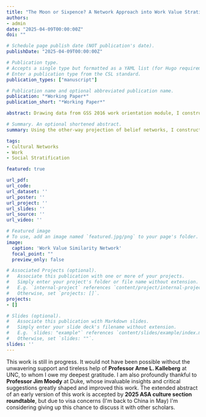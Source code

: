 ```yaml
---
title: "The Moon or Sixpence? A Network Approach into Work Value Stratification"
authors:
- admin
date: "2025-04-09T00:00:00Z"
doi: ""

# Schedule page publish date (NOT publication's date).
publishDate: "2025-04-09T00:00:00Z"

# Publication type.
# Accepts a single type but formatted as a YAML list (for Hugo requirements).
# Enter a publication type from the CSL standard.
publication_types: ["manuscript"]

# Publication name and optional abbreviated publication name.
publication: "*Working Paper*"
publication_short: "*Working Paper*"

abstract: Drawing data from GSS 2016 work orientation module, I construct a work value similarity network. Using exponential family random graph models (ERGMs), I infer the stratification structure of work values and its socio-demographic causes. Further, with the distance matrix I develop a Relative Value Stance variable to measure one's relative position in this cultural/value spectrum in respect of their distance to their own ingrained class culture and their upward affinity. My preliminary findings is that the logic lower- and working-class people recognize and make use of work value is distinct from middle- and upper-class people, probably determined by some aspects of social structure.

# Summary. An optional shortened abstract.
summary: Using the other-way projection of belief networks, I construct a work value similarity network, in which I can observe the stratification structure of work values and extract every node's relative position in the value spectrum. I try to explain the detailed mechanisms behind them.

tags:
- Cultural Networks
- Work
- Social Stratification

featured: true

url_pdf: 
url_code: 
url_dataset: ''
url_poster: ''
url_project: ''
url_slides: ''
url_source: ''
url_video: ''

# Featured image
# To use, add an image named `featured.jpg/png` to your page's folder. 
image:
  caption: 'Work Value Similarity Network'
  focal_point: ""
  preview_only: false

# Associated Projects (optional).
#   Associate this publication with one or more of your projects.
#   Simply enter your project's folder or file name without extension.
#   E.g. `internal-project` references `content/project/internal-project/index.md`.
#   Otherwise, set `projects: []`.
projects:
- []

# Slides (optional).
#   Associate this publication with Markdown slides.
#   Simply enter your slide deck's filename without extension.
#   E.g. `slides: "example"` references `content/slides/example/index.md`.
#   Otherwise, set `slides: ""`.
slides: ''
---
```


This work is still in progress. It would not have been possible without the unwavering support and tireless help of **Professor Arne L. Kalleberg** at UNC, to whom I owe my deepest gratitude. I am also profoundly thankful to **Professor Jim Moody** at Duke, whose invaluable insights and critical suggestions greatly shaped and improved this work. The extended abstract of an early version of this work is accepted by **2025 ASA culture section roundtable**, but due to visa concerns (I'm back to China in May) I'm considering giving up this chance to discuss it with other scholars.
